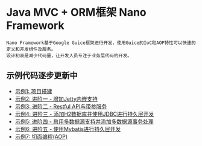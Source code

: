 Java MVC + ORM框架 Nano Framework
====

	Nano Framework基于Google Guice框架进行开发，使用Guice的IoC和AOP特性可以快速的定义和开发组件及服务。
	设计初衷是减少代码量，让开发人员专注于业务层代码的开发。
	
示例代码逐步更新中
----

- [示例1: 项目搭建](nano-examples/examples/examples-00.md)
- [示例2: 进阶一 - 增加Jetty内嵌支持](nano-examples/examples/examples-01.md)
- [示例3: 进阶二 - Restful API与带参服务](nano-examples/examples/examples-02.md)
- [示例4: 进阶三 - 添加H2数据库并使用JDBC进行持久层开发](nano-examples/examples/examples-03.md)
- [示例5: 进阶四 - 启用多数据源支持并添加多数据源事务处理](nano-examples/examples/examples-04.md)
- [示例6: 进阶五 - 使用Mybatis进行持久层开发](nano-examples/examples/examples-05.md)
- [示例7: 切面编程(AOP)](nano-examples/examples/examples-06.md)